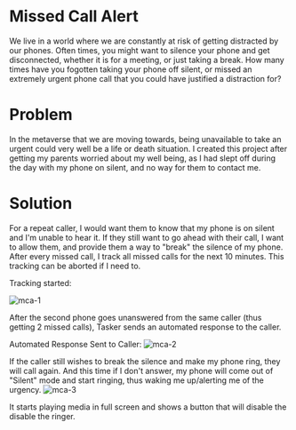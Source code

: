 # Missed Call Alert

We live in a world where we are constantly at risk of getting distracted by our phones. Often times, you might want to silence your phone and get disconnected, whether it is for a meeting, or just taking a break. How many times have you fogotten taking your phone off silent, or missed an extremely urgent phone call that you could have justified a distraction for? 

# Problem 

In the metaverse that we are moving towards, being unavailable to take an urgent could very well be a life or death situation. I created this project after getting my parents worried about my well being, as I had slept off during the day with my phone on silent, and no way for them to contact me. 

# Solution

For a repeat caller, I would want them to know that my phone is on silent and I'm unable to hear it. If they still want to go ahead with their call, I want to allow them, and provide them a way to "break" the silence of my phone. After every missed call, I track all missed calls for the next 10 minutes. This tracking can be aborted if I need to. 

Tracking started: 

![mca-1](https://user-images.githubusercontent.com/85018020/147400168-ffa939ab-340f-4d5c-a1ff-9ef6be398497.jpg)

After the second phone goes unanswered from the same caller (thus getting 2 missed calls), Tasker sends an automated response to the caller. 

Automated Response Sent to Caller:
![mca-2](https://user-images.githubusercontent.com/85018020/147400171-a6601eac-ab32-4eb0-a5af-eaa21d8d1e2d.jpg)

If the caller still wishes to break the silence and make my phone ring, they will call again. And this time if I don't answer, my phone will come out of "Silent" mode and start ringing, thus waking me up/alerting me of the urgency. 
![mca-3](https://user-images.githubusercontent.com/85018020/147400193-dace30bb-8e57-4912-9500-3dd49fdd6772.jpg)

It starts playing media in full screen and shows a button that will disable the disable the ringer. 

